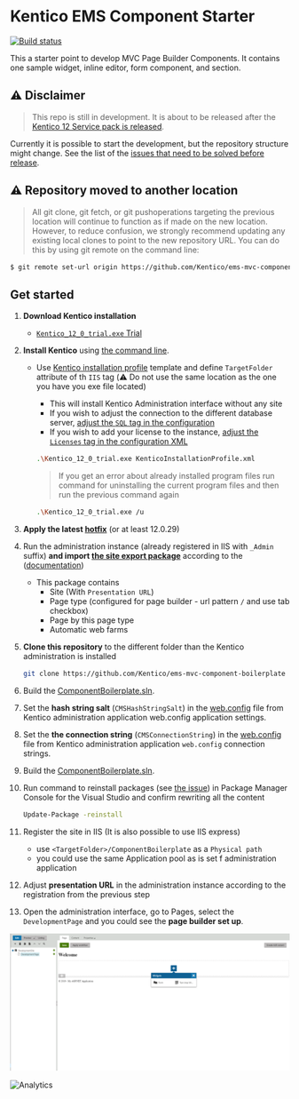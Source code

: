 # Kentico EMS Component Starter
[![Build status](https://ci.appveyor.com/api/projects/status/st73cvjh2vr7r0ck?svg=true)](https://ci.appveyor.com/project/kentico/ems-mvc-component-starter)

This a starter point to develop MVC Page Builder Components. It contains one sample widget, inline editor, form component, and section.

## :warning: Disclaimer

> This repo is still in development. It is about to be released after the [Kentico 12 Service pack is released](https://www.kentico.com/product/roadmap). 

Currently it is possible to start the development, but the repository structure might change.
See the list of the [issues that need to be solved before release](https://github.com/Kentico/ems-mvc-component-boilerplate/labels/before-release).

## :warning: Repository moved to another location
> All git clone, git fetch, or git pushoperations targeting the previous location will continue to function as if made on the new location. However, to reduce confusion, we strongly recommend updating any existing local clones to point to the new repository URL. You can do this by using git remote on the command line:

```sh
$ git remote set-url origin https://github.com/Kentico/ems-mvc-component-starter.git
```
## Get started

1. **Download Kentico installation**
    * [`Kentico_12_0_trial.exe` Trial](https://www.kentico.com/download-demo/trial-version)
1. **Install Kentico** using [the command line](https://docs.kentico.com/K12SP/Installing+Kentico+from+the+command+line).
    * Use [Kentico installation profile](/KenticoInstallationProfile.xml) template and define `TargetFolder` attribute of th `IIS` tag (:warning: Do not use the same location as the one you have you exe file located)
        * This will install Kentico Administration interface without any site
        * If you wish to adjust the connection to the different database server, [adjust the `SQL` tag in the configuration](https://docs.kentico.com/K12SP/installation/installing-kentico-from-the-command-line/command-line-installation-xml-configuration)
        * If you wish to add your license to the instance, [adjust the `Licenses` tag in the configuration XML]((https://docs.kentico.com/K12SP/installation/installing-kentico-from-the-command-line/command-line-installation-xml-configuration))

      ```sh
      .\Kentico_12_0_trial.exe KenticoInstallationProfile.xml
      ```

      > If you get an error about already installed program files run command for uninstalling the current program files and then run the previous command again

      ```sh
      .\Kentico_12_0_trial.exe /u
      ```

1. **Apply the latest [hotfix](https://devnet.kentico.com/download/hotfixes)** (or at least 12.0.29)

1. Run the administration instance (already registered in IIS with `_Admin` suffix) **and import [the site export package](/DevelopmentSite.zip)** according to the ([documentation](https://docs.kentico.com/K12SP/Importing+a+site+or+objects))
    * This package contains
        * Site (With `Presentation URL`)
        * Page type (configured for page builder - url pattern `/` and use tab  checkbox)
        * Page by this page type
        * Automatic web farms

1. **Clone this repository** to the different folder than the Kentico administration is installed

    ```sh
    git clone https://github.com/Kentico/ems-mvc-component-boilerplate
    ```
1. Build the [ComponentBoilerplate.sln](/ComponentBoilerplate.sln).

1. Set the **hash string salt** (`CMSHashStringSalt`) in the [web.config](/ComponentBoilerplate/web.config) file from Kentico administration application web.config application settings.

1. Set the **the connection string** (`CMSConnectionString`) in the [web.config](/ComponentBoilerplate/web.config) file from Kentico administration application `web.config` connection strings.

1. Build the [ComponentBoilerplate.sln](/ComponentBoilerplate.sln).

1. Run command to reinstall packages (see [the issue](https://github.com/Kentico/ems-mvc-component-boilerplate/issues/1)) in Package Manager Console for the Visual Studio and confirm rewriting all the content 

    ```sh
   Update-Package -reinstall
    ```

1. Register the site in IIS (It is also possible to use IIS express)
    * use `<TargetFolder>/ComponentBoilerplate` as a `Physical path`
    * you could use the same Application pool as is set f administration application

1. Adjust **presentation URL** in the administration instance according to the registration from the previous step

1. Open the administration interface, go to Pages, select the `DevelopmentPage` and you could see the **page builder set up**.

![Boilerplate showcase](/Starter.png)

![Analytics](https://kentico-ga-beacon.azurewebsites.net/api/UA-69014260-4/Kentico/ems-mvc-component-boilerplate?pixel)


